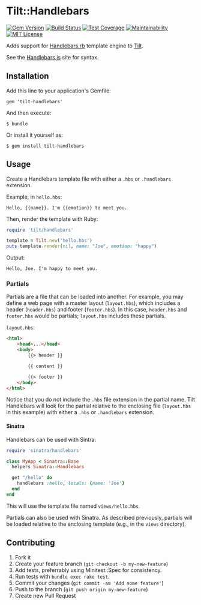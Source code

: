 # Tilt::Handlebars

[![Gem Version](https://badge.fury.io/rb/tilt-handlebars.svg)](https://rubygems.org/gems/tilt-handlebars)
[![Build Status](https://github.com/gi/tilt-handlebars/actions/workflows/ruby-ci.yml/badge.svg)](https://github.com/gi/tilt-handlebars/actions/workflows/ruby-ci.yml)
[![Test Coverage](https://api.codeclimate.com/v1/badges/19d544fcb843a50db1a2/test_coverage)](https://codeclimate.com/github/gi/tilt-handlebars/test_coverage)
[![Maintainability](https://api.codeclimate.com/v1/badges/19d544fcb843a50db1a2/maintainability)](https://codeclimate.com/github/gi/tilt-handlebars/maintainability)
[![MIT License](https://img.shields.io/badge/License-MIT-blue.svg)](LICENSE.txt)

Adds support for [Handlebars.rb](https://github.com/cowboyd/handlebars.rb) template 
engine to [Tilt](https://github.com/rtomayko/tilt).

See the [Handlebars.js](http://handlebarsjs.com) site for syntax.

## Installation

Add this line to your application's Gemfile:

    gem 'tilt-handlebars'

And then execute:

    $ bundle

Or install it yourself as:

    $ gem install tilt-handlebars

## Usage

Create a Handlebars template file with either a `.hbs` or `.handlebars` extension. 

Example, in `hello.hbs`:

```
Hello, {{name}}. I'm {{emotion}} to meet you.
```

Then, render the template with Ruby:

```ruby
require 'tilt/handlebars'

template = Tilt.new('hello.hbs')
puts template.render(nil, name: "Joe", emotion: "happy")
```

Output:

	Hello, Joe. I'm happy to meet you.

### Partials

Partials are a file that can be loaded into another. For example, you may define a web page with 
a master layout (`layout.hbs`), which includes a header (`header.hbs`) and footer (`footer.hbs`).
In this case, `header.hbs` and `footer.hbs` would be partials; `layout.hbs` includes these partials.

`layout.hbs`:

```html
<html>
	<head>...</head>
	<body>
		{{> header }}

		{{ content }}

		{{> footer }}
	</body>
</html>
```

Notice that you do not include the `.hbs` file extension in the partial name. Tilt Handlebars 
will look for the partial relative to the enclosing file (`layout.hbs` in this example) with
either a `.hbs` or `.handlebars` extension.

#### Sinatra

Handlebars can be used with Sintra:

```ruby
require 'sinatra/handlebars'

class MyApp < Sinatra::Base
  helpers Sinatra::Handlebars

  get "/hello" do
    handlebars :hello, locals: {name: 'Joe'}
  end
end
```

This will use the template file named `views/hello.hbs`.

Partials can also be used with Sinatra. As described previously, partials will be loaded
relative to the enclosing template (e.g., in the `views` directory).

## Contributing

1. Fork it
2. Create your feature branch (`git checkout -b my-new-feature`)
3. Add tests, preferrably using Minitest::Spec for consistency.
4. Run tests with `bundle exec rake test`.
5. Commit your changes (`git commit -am 'Add some feature'`)
6. Push to the branch (`git push origin my-new-feature`)
7. Create new Pull Request
